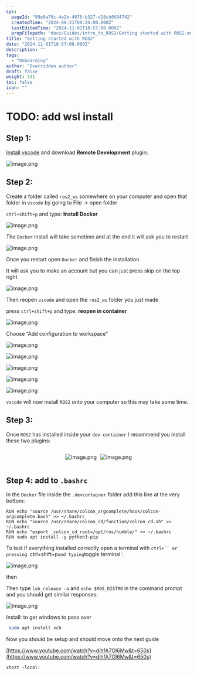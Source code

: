 ```yaml
---
sys:
  pageId: "89e0a78c-4e2b-4070-b327-d28cb0694742"
  createdTime: "2024-08-21T00:24:00.000Z"
  lastEditedTime: "2024-11-01T18:57:00.000Z"
  propFilepath: "docs/Guides/intro_to_ROS2/Getting started with ROS2.md"
title: "Getting started with ROS2"
date: "2024-11-01T18:57:00.000Z"
description: ""
tags:
  - "Onboarding"
author: "Overridden author"
draft: false
weight: 141
toc: false
icon: ""
---
```


# TODO: add wsl install

## Step 1:

[Install vscode](https://code.visualstudio.com/download) and download **Remote Development** plugin:

![image.png](https://prod-files-secure.s3.us-west-2.amazonaws.com/d518164a-d88e-44d1-a4ee-3adb3bd8bce0/efb52993-1881-4a40-b95e-6f020334f022/image.png?X-Amz-Algorithm=AWS4-HMAC-SHA256&X-Amz-Content-Sha256=UNSIGNED-PAYLOAD&X-Amz-Credential=ASIAZI2LB466QXUAH5V4%2F20250327%2Fus-west-2%2Fs3%2Faws4_request&X-Amz-Date=20250327T210743Z&X-Amz-Expires=3600&X-Amz-Security-Token=IQoJb3JpZ2luX2VjEOT%2F%2F%2F%2F%2F%2F%2F%2F%2F%2FwEaCXVzLXdlc3QtMiJHMEUCIALZW6R7CYtU9zF8Kds4QcMr6GlJFmMpEQNZ0iS5wpkKAiEAjnl%2BNvBeAtZ1ICdKqSFGYdyJHlgio2FQIXHsD0ivVT0q%2FwMITRAAGgw2Mzc0MjMxODM4MDUiDDLyU7DZe8ymvJYYdCrcAxNsqjVsLfONPLb5h8oQRQhP2Fmys%2BthF%2BM1Mf7roOMXp1tRX%2B2STwaRvBoPgQB2gTykRie%2FLPau78%2F72GDZjZENVJL12JDxoQANNIwe%2FHlmgX9hm6qOc8N%2FyKTg418lvV1Ddx6edEQo%2FvojgwwzT8LyLdYGOc2Q21PMWp3KjpwCnG7sVbCAQ1IhRZv7R34K3upSbOPTsBSC0vv0j%2Bsd6j6vNjpUsZ4Dc5gZAtl4RKXhPdcaS%2BPk5aVCGE1huVoxv6wRT44MKGuVmzdrXK2E062zU1CSEsKZcWlyhc40Ed5hb%2BeHwW2DH3x8uQcw2m57O8egfO4TFBF4FjQpLks2PId5koPRhA5d%2FrE%2BqBLOH195Yu%2B68XGdsYhfIuSSJEqP%2FmMBrZmKCqZWL67oG%2BcW%2BJmu19R%2F8PyRJOROw57vIVE%2BguZ0mhQXars31Iza5jYeoSQ42Jr6t817HIYq8H9s73aidgqa74dmiwFRUc%2B2DHLKDW2dHqsoES7Vn2%2FKhdrbV7IE%2BnzmFiELMumzWL8ilGPRlG3mF%2BoXmtL1rqaRhiptg8nEgP2m3csYtUurSc%2Bd6%2B0fW4ueF2q7cLpHMl1CMV78UQ79cszeeYxKJ6UK3EwrwpyTVPV7zBbFoe1aMLfdlr8GOqUB5OnyqFEiYs8PYck0N3jcoJUQx6WuiCSBCOBrABKmk9IOTxAgwFOsMuNPUrc%2BkiiiTTKVpkilCH0HXmP%2BZTfCoRDiOBN%2FRKrRITPhI3CZAmKc9dHte52koNo%2BbYpmIZR%2Fhr7Md93vPSagNXQSksPnUe7UeYgpWd53d8TW5ljtpEhWOQk9Uz1ZmDQTn3oLjTzMLeUC6TWp00BJG9hDRyxar3CJCfw9&X-Amz-Signature=f4b6a2b2af6debd6fdda609b7122d6c8dc2acc0d185eeef17f86909eba10cfbc&X-Amz-SignedHeaders=host&x-id=GetObject)

## Step 2:

Create a folder called `ros2_ws` somewhere on your computer and open that folder in `vscode` by going to File → open folder 

`ctrl+shift+p` and type: **Install Docker**

![image.png](https://prod-files-secure.s3.us-west-2.amazonaws.com/d518164a-d88e-44d1-a4ee-3adb3bd8bce0/2269dc0e-1cd5-47ff-bceb-c04ad9b2eab0/image.png?X-Amz-Algorithm=AWS4-HMAC-SHA256&X-Amz-Content-Sha256=UNSIGNED-PAYLOAD&X-Amz-Credential=ASIAZI2LB466QXUAH5V4%2F20250327%2Fus-west-2%2Fs3%2Faws4_request&X-Amz-Date=20250327T210743Z&X-Amz-Expires=3600&X-Amz-Security-Token=IQoJb3JpZ2luX2VjEOT%2F%2F%2F%2F%2F%2F%2F%2F%2F%2FwEaCXVzLXdlc3QtMiJHMEUCIALZW6R7CYtU9zF8Kds4QcMr6GlJFmMpEQNZ0iS5wpkKAiEAjnl%2BNvBeAtZ1ICdKqSFGYdyJHlgio2FQIXHsD0ivVT0q%2FwMITRAAGgw2Mzc0MjMxODM4MDUiDDLyU7DZe8ymvJYYdCrcAxNsqjVsLfONPLb5h8oQRQhP2Fmys%2BthF%2BM1Mf7roOMXp1tRX%2B2STwaRvBoPgQB2gTykRie%2FLPau78%2F72GDZjZENVJL12JDxoQANNIwe%2FHlmgX9hm6qOc8N%2FyKTg418lvV1Ddx6edEQo%2FvojgwwzT8LyLdYGOc2Q21PMWp3KjpwCnG7sVbCAQ1IhRZv7R34K3upSbOPTsBSC0vv0j%2Bsd6j6vNjpUsZ4Dc5gZAtl4RKXhPdcaS%2BPk5aVCGE1huVoxv6wRT44MKGuVmzdrXK2E062zU1CSEsKZcWlyhc40Ed5hb%2BeHwW2DH3x8uQcw2m57O8egfO4TFBF4FjQpLks2PId5koPRhA5d%2FrE%2BqBLOH195Yu%2B68XGdsYhfIuSSJEqP%2FmMBrZmKCqZWL67oG%2BcW%2BJmu19R%2F8PyRJOROw57vIVE%2BguZ0mhQXars31Iza5jYeoSQ42Jr6t817HIYq8H9s73aidgqa74dmiwFRUc%2B2DHLKDW2dHqsoES7Vn2%2FKhdrbV7IE%2BnzmFiELMumzWL8ilGPRlG3mF%2BoXmtL1rqaRhiptg8nEgP2m3csYtUurSc%2Bd6%2B0fW4ueF2q7cLpHMl1CMV78UQ79cszeeYxKJ6UK3EwrwpyTVPV7zBbFoe1aMLfdlr8GOqUB5OnyqFEiYs8PYck0N3jcoJUQx6WuiCSBCOBrABKmk9IOTxAgwFOsMuNPUrc%2BkiiiTTKVpkilCH0HXmP%2BZTfCoRDiOBN%2FRKrRITPhI3CZAmKc9dHte52koNo%2BbYpmIZR%2Fhr7Md93vPSagNXQSksPnUe7UeYgpWd53d8TW5ljtpEhWOQk9Uz1ZmDQTn3oLjTzMLeUC6TWp00BJG9hDRyxar3CJCfw9&X-Amz-Signature=dc8f41cc048ae52f4d12c077e474ba2e33a8dbdf50c15bf6b312853570008307&X-Amz-SignedHeaders=host&x-id=GetObject)

The `Docker` install will take sometime and at the end it will ask you to restart

![image.png](https://prod-files-secure.s3.us-west-2.amazonaws.com/d518164a-d88e-44d1-a4ee-3adb3bd8bce0/ed233f78-be33-4b1f-b89c-9c346c0e961e/image.png?X-Amz-Algorithm=AWS4-HMAC-SHA256&X-Amz-Content-Sha256=UNSIGNED-PAYLOAD&X-Amz-Credential=ASIAZI2LB466QXUAH5V4%2F20250327%2Fus-west-2%2Fs3%2Faws4_request&X-Amz-Date=20250327T210743Z&X-Amz-Expires=3600&X-Amz-Security-Token=IQoJb3JpZ2luX2VjEOT%2F%2F%2F%2F%2F%2F%2F%2F%2F%2FwEaCXVzLXdlc3QtMiJHMEUCIALZW6R7CYtU9zF8Kds4QcMr6GlJFmMpEQNZ0iS5wpkKAiEAjnl%2BNvBeAtZ1ICdKqSFGYdyJHlgio2FQIXHsD0ivVT0q%2FwMITRAAGgw2Mzc0MjMxODM4MDUiDDLyU7DZe8ymvJYYdCrcAxNsqjVsLfONPLb5h8oQRQhP2Fmys%2BthF%2BM1Mf7roOMXp1tRX%2B2STwaRvBoPgQB2gTykRie%2FLPau78%2F72GDZjZENVJL12JDxoQANNIwe%2FHlmgX9hm6qOc8N%2FyKTg418lvV1Ddx6edEQo%2FvojgwwzT8LyLdYGOc2Q21PMWp3KjpwCnG7sVbCAQ1IhRZv7R34K3upSbOPTsBSC0vv0j%2Bsd6j6vNjpUsZ4Dc5gZAtl4RKXhPdcaS%2BPk5aVCGE1huVoxv6wRT44MKGuVmzdrXK2E062zU1CSEsKZcWlyhc40Ed5hb%2BeHwW2DH3x8uQcw2m57O8egfO4TFBF4FjQpLks2PId5koPRhA5d%2FrE%2BqBLOH195Yu%2B68XGdsYhfIuSSJEqP%2FmMBrZmKCqZWL67oG%2BcW%2BJmu19R%2F8PyRJOROw57vIVE%2BguZ0mhQXars31Iza5jYeoSQ42Jr6t817HIYq8H9s73aidgqa74dmiwFRUc%2B2DHLKDW2dHqsoES7Vn2%2FKhdrbV7IE%2BnzmFiELMumzWL8ilGPRlG3mF%2BoXmtL1rqaRhiptg8nEgP2m3csYtUurSc%2Bd6%2B0fW4ueF2q7cLpHMl1CMV78UQ79cszeeYxKJ6UK3EwrwpyTVPV7zBbFoe1aMLfdlr8GOqUB5OnyqFEiYs8PYck0N3jcoJUQx6WuiCSBCOBrABKmk9IOTxAgwFOsMuNPUrc%2BkiiiTTKVpkilCH0HXmP%2BZTfCoRDiOBN%2FRKrRITPhI3CZAmKc9dHte52koNo%2BbYpmIZR%2Fhr7Md93vPSagNXQSksPnUe7UeYgpWd53d8TW5ljtpEhWOQk9Uz1ZmDQTn3oLjTzMLeUC6TWp00BJG9hDRyxar3CJCfw9&X-Amz-Signature=47b4a251767f9d1bf376a26f6bed4b3cd0e96f6501ea0b15dff59340ce9f296e&X-Amz-SignedHeaders=host&x-id=GetObject)

Once you restart open `Docker` and finish the installation

It will ask you to make an account but you can just press skip on the top right

![image.png](https://prod-files-secure.s3.us-west-2.amazonaws.com/d518164a-d88e-44d1-a4ee-3adb3bd8bce0/21010ad9-1659-4fd9-9f59-9932a09b2a3d/image.png?X-Amz-Algorithm=AWS4-HMAC-SHA256&X-Amz-Content-Sha256=UNSIGNED-PAYLOAD&X-Amz-Credential=ASIAZI2LB466QXUAH5V4%2F20250327%2Fus-west-2%2Fs3%2Faws4_request&X-Amz-Date=20250327T210743Z&X-Amz-Expires=3600&X-Amz-Security-Token=IQoJb3JpZ2luX2VjEOT%2F%2F%2F%2F%2F%2F%2F%2F%2F%2FwEaCXVzLXdlc3QtMiJHMEUCIALZW6R7CYtU9zF8Kds4QcMr6GlJFmMpEQNZ0iS5wpkKAiEAjnl%2BNvBeAtZ1ICdKqSFGYdyJHlgio2FQIXHsD0ivVT0q%2FwMITRAAGgw2Mzc0MjMxODM4MDUiDDLyU7DZe8ymvJYYdCrcAxNsqjVsLfONPLb5h8oQRQhP2Fmys%2BthF%2BM1Mf7roOMXp1tRX%2B2STwaRvBoPgQB2gTykRie%2FLPau78%2F72GDZjZENVJL12JDxoQANNIwe%2FHlmgX9hm6qOc8N%2FyKTg418lvV1Ddx6edEQo%2FvojgwwzT8LyLdYGOc2Q21PMWp3KjpwCnG7sVbCAQ1IhRZv7R34K3upSbOPTsBSC0vv0j%2Bsd6j6vNjpUsZ4Dc5gZAtl4RKXhPdcaS%2BPk5aVCGE1huVoxv6wRT44MKGuVmzdrXK2E062zU1CSEsKZcWlyhc40Ed5hb%2BeHwW2DH3x8uQcw2m57O8egfO4TFBF4FjQpLks2PId5koPRhA5d%2FrE%2BqBLOH195Yu%2B68XGdsYhfIuSSJEqP%2FmMBrZmKCqZWL67oG%2BcW%2BJmu19R%2F8PyRJOROw57vIVE%2BguZ0mhQXars31Iza5jYeoSQ42Jr6t817HIYq8H9s73aidgqa74dmiwFRUc%2B2DHLKDW2dHqsoES7Vn2%2FKhdrbV7IE%2BnzmFiELMumzWL8ilGPRlG3mF%2BoXmtL1rqaRhiptg8nEgP2m3csYtUurSc%2Bd6%2B0fW4ueF2q7cLpHMl1CMV78UQ79cszeeYxKJ6UK3EwrwpyTVPV7zBbFoe1aMLfdlr8GOqUB5OnyqFEiYs8PYck0N3jcoJUQx6WuiCSBCOBrABKmk9IOTxAgwFOsMuNPUrc%2BkiiiTTKVpkilCH0HXmP%2BZTfCoRDiOBN%2FRKrRITPhI3CZAmKc9dHte52koNo%2BbYpmIZR%2Fhr7Md93vPSagNXQSksPnUe7UeYgpWd53d8TW5ljtpEhWOQk9Uz1ZmDQTn3oLjTzMLeUC6TWp00BJG9hDRyxar3CJCfw9&X-Amz-Signature=354c83e63da0f8a5b00f57e8df46bd95ac1fae70750c1860539336b0757a4a18&X-Amz-SignedHeaders=host&x-id=GetObject)

Then reopen `vscode` and open the `ros2_ws` folder you just made

press `ctrl+shift+p` and type: **reopen in container**

![image.png](https://prod-files-secure.s3.us-west-2.amazonaws.com/d518164a-d88e-44d1-a4ee-3adb3bd8bce0/4e93b8c2-41ad-488c-8095-c74205196118/image.png?X-Amz-Algorithm=AWS4-HMAC-SHA256&X-Amz-Content-Sha256=UNSIGNED-PAYLOAD&X-Amz-Credential=ASIAZI2LB466QXUAH5V4%2F20250327%2Fus-west-2%2Fs3%2Faws4_request&X-Amz-Date=20250327T210743Z&X-Amz-Expires=3600&X-Amz-Security-Token=IQoJb3JpZ2luX2VjEOT%2F%2F%2F%2F%2F%2F%2F%2F%2F%2FwEaCXVzLXdlc3QtMiJHMEUCIALZW6R7CYtU9zF8Kds4QcMr6GlJFmMpEQNZ0iS5wpkKAiEAjnl%2BNvBeAtZ1ICdKqSFGYdyJHlgio2FQIXHsD0ivVT0q%2FwMITRAAGgw2Mzc0MjMxODM4MDUiDDLyU7DZe8ymvJYYdCrcAxNsqjVsLfONPLb5h8oQRQhP2Fmys%2BthF%2BM1Mf7roOMXp1tRX%2B2STwaRvBoPgQB2gTykRie%2FLPau78%2F72GDZjZENVJL12JDxoQANNIwe%2FHlmgX9hm6qOc8N%2FyKTg418lvV1Ddx6edEQo%2FvojgwwzT8LyLdYGOc2Q21PMWp3KjpwCnG7sVbCAQ1IhRZv7R34K3upSbOPTsBSC0vv0j%2Bsd6j6vNjpUsZ4Dc5gZAtl4RKXhPdcaS%2BPk5aVCGE1huVoxv6wRT44MKGuVmzdrXK2E062zU1CSEsKZcWlyhc40Ed5hb%2BeHwW2DH3x8uQcw2m57O8egfO4TFBF4FjQpLks2PId5koPRhA5d%2FrE%2BqBLOH195Yu%2B68XGdsYhfIuSSJEqP%2FmMBrZmKCqZWL67oG%2BcW%2BJmu19R%2F8PyRJOROw57vIVE%2BguZ0mhQXars31Iza5jYeoSQ42Jr6t817HIYq8H9s73aidgqa74dmiwFRUc%2B2DHLKDW2dHqsoES7Vn2%2FKhdrbV7IE%2BnzmFiELMumzWL8ilGPRlG3mF%2BoXmtL1rqaRhiptg8nEgP2m3csYtUurSc%2Bd6%2B0fW4ueF2q7cLpHMl1CMV78UQ79cszeeYxKJ6UK3EwrwpyTVPV7zBbFoe1aMLfdlr8GOqUB5OnyqFEiYs8PYck0N3jcoJUQx6WuiCSBCOBrABKmk9IOTxAgwFOsMuNPUrc%2BkiiiTTKVpkilCH0HXmP%2BZTfCoRDiOBN%2FRKrRITPhI3CZAmKc9dHte52koNo%2BbYpmIZR%2Fhr7Md93vPSagNXQSksPnUe7UeYgpWd53d8TW5ljtpEhWOQk9Uz1ZmDQTn3oLjTzMLeUC6TWp00BJG9hDRyxar3CJCfw9&X-Amz-Signature=b283a580b70e3a4ca6d5a9c24def7d5d56b926be635212c0d429e86f0fa711bd&X-Amz-SignedHeaders=host&x-id=GetObject)

Choose “Add configuration to workspace”

![image.png](https://prod-files-secure.s3.us-west-2.amazonaws.com/d518164a-d88e-44d1-a4ee-3adb3bd8bce0/9560b282-5060-4989-ba37-97e7b2c22476/image.png?X-Amz-Algorithm=AWS4-HMAC-SHA256&X-Amz-Content-Sha256=UNSIGNED-PAYLOAD&X-Amz-Credential=ASIAZI2LB466QXUAH5V4%2F20250327%2Fus-west-2%2Fs3%2Faws4_request&X-Amz-Date=20250327T210743Z&X-Amz-Expires=3600&X-Amz-Security-Token=IQoJb3JpZ2luX2VjEOT%2F%2F%2F%2F%2F%2F%2F%2F%2F%2FwEaCXVzLXdlc3QtMiJHMEUCIALZW6R7CYtU9zF8Kds4QcMr6GlJFmMpEQNZ0iS5wpkKAiEAjnl%2BNvBeAtZ1ICdKqSFGYdyJHlgio2FQIXHsD0ivVT0q%2FwMITRAAGgw2Mzc0MjMxODM4MDUiDDLyU7DZe8ymvJYYdCrcAxNsqjVsLfONPLb5h8oQRQhP2Fmys%2BthF%2BM1Mf7roOMXp1tRX%2B2STwaRvBoPgQB2gTykRie%2FLPau78%2F72GDZjZENVJL12JDxoQANNIwe%2FHlmgX9hm6qOc8N%2FyKTg418lvV1Ddx6edEQo%2FvojgwwzT8LyLdYGOc2Q21PMWp3KjpwCnG7sVbCAQ1IhRZv7R34K3upSbOPTsBSC0vv0j%2Bsd6j6vNjpUsZ4Dc5gZAtl4RKXhPdcaS%2BPk5aVCGE1huVoxv6wRT44MKGuVmzdrXK2E062zU1CSEsKZcWlyhc40Ed5hb%2BeHwW2DH3x8uQcw2m57O8egfO4TFBF4FjQpLks2PId5koPRhA5d%2FrE%2BqBLOH195Yu%2B68XGdsYhfIuSSJEqP%2FmMBrZmKCqZWL67oG%2BcW%2BJmu19R%2F8PyRJOROw57vIVE%2BguZ0mhQXars31Iza5jYeoSQ42Jr6t817HIYq8H9s73aidgqa74dmiwFRUc%2B2DHLKDW2dHqsoES7Vn2%2FKhdrbV7IE%2BnzmFiELMumzWL8ilGPRlG3mF%2BoXmtL1rqaRhiptg8nEgP2m3csYtUurSc%2Bd6%2B0fW4ueF2q7cLpHMl1CMV78UQ79cszeeYxKJ6UK3EwrwpyTVPV7zBbFoe1aMLfdlr8GOqUB5OnyqFEiYs8PYck0N3jcoJUQx6WuiCSBCOBrABKmk9IOTxAgwFOsMuNPUrc%2BkiiiTTKVpkilCH0HXmP%2BZTfCoRDiOBN%2FRKrRITPhI3CZAmKc9dHte52koNo%2BbYpmIZR%2Fhr7Md93vPSagNXQSksPnUe7UeYgpWd53d8TW5ljtpEhWOQk9Uz1ZmDQTn3oLjTzMLeUC6TWp00BJG9hDRyxar3CJCfw9&X-Amz-Signature=d96b8fab4747a104d0b1f5176655d6ef466c61ba27a96f85a30e05df51b1aa87&X-Amz-SignedHeaders=host&x-id=GetObject)

![image.png](https://prod-files-secure.s3.us-west-2.amazonaws.com/d518164a-d88e-44d1-a4ee-3adb3bd8bce0/2ee63f81-886b-48e8-a553-dc6e5eac99e4/image.png?X-Amz-Algorithm=AWS4-HMAC-SHA256&X-Amz-Content-Sha256=UNSIGNED-PAYLOAD&X-Amz-Credential=ASIAZI2LB466QXUAH5V4%2F20250327%2Fus-west-2%2Fs3%2Faws4_request&X-Amz-Date=20250327T210743Z&X-Amz-Expires=3600&X-Amz-Security-Token=IQoJb3JpZ2luX2VjEOT%2F%2F%2F%2F%2F%2F%2F%2F%2F%2FwEaCXVzLXdlc3QtMiJHMEUCIALZW6R7CYtU9zF8Kds4QcMr6GlJFmMpEQNZ0iS5wpkKAiEAjnl%2BNvBeAtZ1ICdKqSFGYdyJHlgio2FQIXHsD0ivVT0q%2FwMITRAAGgw2Mzc0MjMxODM4MDUiDDLyU7DZe8ymvJYYdCrcAxNsqjVsLfONPLb5h8oQRQhP2Fmys%2BthF%2BM1Mf7roOMXp1tRX%2B2STwaRvBoPgQB2gTykRie%2FLPau78%2F72GDZjZENVJL12JDxoQANNIwe%2FHlmgX9hm6qOc8N%2FyKTg418lvV1Ddx6edEQo%2FvojgwwzT8LyLdYGOc2Q21PMWp3KjpwCnG7sVbCAQ1IhRZv7R34K3upSbOPTsBSC0vv0j%2Bsd6j6vNjpUsZ4Dc5gZAtl4RKXhPdcaS%2BPk5aVCGE1huVoxv6wRT44MKGuVmzdrXK2E062zU1CSEsKZcWlyhc40Ed5hb%2BeHwW2DH3x8uQcw2m57O8egfO4TFBF4FjQpLks2PId5koPRhA5d%2FrE%2BqBLOH195Yu%2B68XGdsYhfIuSSJEqP%2FmMBrZmKCqZWL67oG%2BcW%2BJmu19R%2F8PyRJOROw57vIVE%2BguZ0mhQXars31Iza5jYeoSQ42Jr6t817HIYq8H9s73aidgqa74dmiwFRUc%2B2DHLKDW2dHqsoES7Vn2%2FKhdrbV7IE%2BnzmFiELMumzWL8ilGPRlG3mF%2BoXmtL1rqaRhiptg8nEgP2m3csYtUurSc%2Bd6%2B0fW4ueF2q7cLpHMl1CMV78UQ79cszeeYxKJ6UK3EwrwpyTVPV7zBbFoe1aMLfdlr8GOqUB5OnyqFEiYs8PYck0N3jcoJUQx6WuiCSBCOBrABKmk9IOTxAgwFOsMuNPUrc%2BkiiiTTKVpkilCH0HXmP%2BZTfCoRDiOBN%2FRKrRITPhI3CZAmKc9dHte52koNo%2BbYpmIZR%2Fhr7Md93vPSagNXQSksPnUe7UeYgpWd53d8TW5ljtpEhWOQk9Uz1ZmDQTn3oLjTzMLeUC6TWp00BJG9hDRyxar3CJCfw9&X-Amz-Signature=1be0021f0f3a99182a75d4c9d5b079b7fd361b57b70e86d4056ce221bae12553&X-Amz-SignedHeaders=host&x-id=GetObject)

![image.png](https://prod-files-secure.s3.us-west-2.amazonaws.com/d518164a-d88e-44d1-a4ee-3adb3bd8bce0/ae1580b2-b048-407e-aed9-b584224a7a04/image.png?X-Amz-Algorithm=AWS4-HMAC-SHA256&X-Amz-Content-Sha256=UNSIGNED-PAYLOAD&X-Amz-Credential=ASIAZI2LB466QXUAH5V4%2F20250327%2Fus-west-2%2Fs3%2Faws4_request&X-Amz-Date=20250327T210743Z&X-Amz-Expires=3600&X-Amz-Security-Token=IQoJb3JpZ2luX2VjEOT%2F%2F%2F%2F%2F%2F%2F%2F%2F%2FwEaCXVzLXdlc3QtMiJHMEUCIALZW6R7CYtU9zF8Kds4QcMr6GlJFmMpEQNZ0iS5wpkKAiEAjnl%2BNvBeAtZ1ICdKqSFGYdyJHlgio2FQIXHsD0ivVT0q%2FwMITRAAGgw2Mzc0MjMxODM4MDUiDDLyU7DZe8ymvJYYdCrcAxNsqjVsLfONPLb5h8oQRQhP2Fmys%2BthF%2BM1Mf7roOMXp1tRX%2B2STwaRvBoPgQB2gTykRie%2FLPau78%2F72GDZjZENVJL12JDxoQANNIwe%2FHlmgX9hm6qOc8N%2FyKTg418lvV1Ddx6edEQo%2FvojgwwzT8LyLdYGOc2Q21PMWp3KjpwCnG7sVbCAQ1IhRZv7R34K3upSbOPTsBSC0vv0j%2Bsd6j6vNjpUsZ4Dc5gZAtl4RKXhPdcaS%2BPk5aVCGE1huVoxv6wRT44MKGuVmzdrXK2E062zU1CSEsKZcWlyhc40Ed5hb%2BeHwW2DH3x8uQcw2m57O8egfO4TFBF4FjQpLks2PId5koPRhA5d%2FrE%2BqBLOH195Yu%2B68XGdsYhfIuSSJEqP%2FmMBrZmKCqZWL67oG%2BcW%2BJmu19R%2F8PyRJOROw57vIVE%2BguZ0mhQXars31Iza5jYeoSQ42Jr6t817HIYq8H9s73aidgqa74dmiwFRUc%2B2DHLKDW2dHqsoES7Vn2%2FKhdrbV7IE%2BnzmFiELMumzWL8ilGPRlG3mF%2BoXmtL1rqaRhiptg8nEgP2m3csYtUurSc%2Bd6%2B0fW4ueF2q7cLpHMl1CMV78UQ79cszeeYxKJ6UK3EwrwpyTVPV7zBbFoe1aMLfdlr8GOqUB5OnyqFEiYs8PYck0N3jcoJUQx6WuiCSBCOBrABKmk9IOTxAgwFOsMuNPUrc%2BkiiiTTKVpkilCH0HXmP%2BZTfCoRDiOBN%2FRKrRITPhI3CZAmKc9dHte52koNo%2BbYpmIZR%2Fhr7Md93vPSagNXQSksPnUe7UeYgpWd53d8TW5ljtpEhWOQk9Uz1ZmDQTn3oLjTzMLeUC6TWp00BJG9hDRyxar3CJCfw9&X-Amz-Signature=ef27b4c7a7c51947f3345b2408e96a44a696957156df9c8ec07961f3ec685f5c&X-Amz-SignedHeaders=host&x-id=GetObject)

![image.png](https://prod-files-secure.s3.us-west-2.amazonaws.com/d518164a-d88e-44d1-a4ee-3adb3bd8bce0/53255b28-f75e-430f-b9e3-c0ac8577e42b/image.png?X-Amz-Algorithm=AWS4-HMAC-SHA256&X-Amz-Content-Sha256=UNSIGNED-PAYLOAD&X-Amz-Credential=ASIAZI2LB466QXUAH5V4%2F20250327%2Fus-west-2%2Fs3%2Faws4_request&X-Amz-Date=20250327T210743Z&X-Amz-Expires=3600&X-Amz-Security-Token=IQoJb3JpZ2luX2VjEOT%2F%2F%2F%2F%2F%2F%2F%2F%2F%2FwEaCXVzLXdlc3QtMiJHMEUCIALZW6R7CYtU9zF8Kds4QcMr6GlJFmMpEQNZ0iS5wpkKAiEAjnl%2BNvBeAtZ1ICdKqSFGYdyJHlgio2FQIXHsD0ivVT0q%2FwMITRAAGgw2Mzc0MjMxODM4MDUiDDLyU7DZe8ymvJYYdCrcAxNsqjVsLfONPLb5h8oQRQhP2Fmys%2BthF%2BM1Mf7roOMXp1tRX%2B2STwaRvBoPgQB2gTykRie%2FLPau78%2F72GDZjZENVJL12JDxoQANNIwe%2FHlmgX9hm6qOc8N%2FyKTg418lvV1Ddx6edEQo%2FvojgwwzT8LyLdYGOc2Q21PMWp3KjpwCnG7sVbCAQ1IhRZv7R34K3upSbOPTsBSC0vv0j%2Bsd6j6vNjpUsZ4Dc5gZAtl4RKXhPdcaS%2BPk5aVCGE1huVoxv6wRT44MKGuVmzdrXK2E062zU1CSEsKZcWlyhc40Ed5hb%2BeHwW2DH3x8uQcw2m57O8egfO4TFBF4FjQpLks2PId5koPRhA5d%2FrE%2BqBLOH195Yu%2B68XGdsYhfIuSSJEqP%2FmMBrZmKCqZWL67oG%2BcW%2BJmu19R%2F8PyRJOROw57vIVE%2BguZ0mhQXars31Iza5jYeoSQ42Jr6t817HIYq8H9s73aidgqa74dmiwFRUc%2B2DHLKDW2dHqsoES7Vn2%2FKhdrbV7IE%2BnzmFiELMumzWL8ilGPRlG3mF%2BoXmtL1rqaRhiptg8nEgP2m3csYtUurSc%2Bd6%2B0fW4ueF2q7cLpHMl1CMV78UQ79cszeeYxKJ6UK3EwrwpyTVPV7zBbFoe1aMLfdlr8GOqUB5OnyqFEiYs8PYck0N3jcoJUQx6WuiCSBCOBrABKmk9IOTxAgwFOsMuNPUrc%2BkiiiTTKVpkilCH0HXmP%2BZTfCoRDiOBN%2FRKrRITPhI3CZAmKc9dHte52koNo%2BbYpmIZR%2Fhr7Md93vPSagNXQSksPnUe7UeYgpWd53d8TW5ljtpEhWOQk9Uz1ZmDQTn3oLjTzMLeUC6TWp00BJG9hDRyxar3CJCfw9&X-Amz-Signature=19b767c9ee50d7927d6e5a3991a5f19de2408022344a3fddf0aa258d540f3686&X-Amz-SignedHeaders=host&x-id=GetObject)

![image.png](https://prod-files-secure.s3.us-west-2.amazonaws.com/d518164a-d88e-44d1-a4ee-3adb3bd8bce0/7c562767-5af9-4ffb-97d1-327bcdf4ee00/image.png?X-Amz-Algorithm=AWS4-HMAC-SHA256&X-Amz-Content-Sha256=UNSIGNED-PAYLOAD&X-Amz-Credential=ASIAZI2LB466QXUAH5V4%2F20250327%2Fus-west-2%2Fs3%2Faws4_request&X-Amz-Date=20250327T210743Z&X-Amz-Expires=3600&X-Amz-Security-Token=IQoJb3JpZ2luX2VjEOT%2F%2F%2F%2F%2F%2F%2F%2F%2F%2FwEaCXVzLXdlc3QtMiJHMEUCIALZW6R7CYtU9zF8Kds4QcMr6GlJFmMpEQNZ0iS5wpkKAiEAjnl%2BNvBeAtZ1ICdKqSFGYdyJHlgio2FQIXHsD0ivVT0q%2FwMITRAAGgw2Mzc0MjMxODM4MDUiDDLyU7DZe8ymvJYYdCrcAxNsqjVsLfONPLb5h8oQRQhP2Fmys%2BthF%2BM1Mf7roOMXp1tRX%2B2STwaRvBoPgQB2gTykRie%2FLPau78%2F72GDZjZENVJL12JDxoQANNIwe%2FHlmgX9hm6qOc8N%2FyKTg418lvV1Ddx6edEQo%2FvojgwwzT8LyLdYGOc2Q21PMWp3KjpwCnG7sVbCAQ1IhRZv7R34K3upSbOPTsBSC0vv0j%2Bsd6j6vNjpUsZ4Dc5gZAtl4RKXhPdcaS%2BPk5aVCGE1huVoxv6wRT44MKGuVmzdrXK2E062zU1CSEsKZcWlyhc40Ed5hb%2BeHwW2DH3x8uQcw2m57O8egfO4TFBF4FjQpLks2PId5koPRhA5d%2FrE%2BqBLOH195Yu%2B68XGdsYhfIuSSJEqP%2FmMBrZmKCqZWL67oG%2BcW%2BJmu19R%2F8PyRJOROw57vIVE%2BguZ0mhQXars31Iza5jYeoSQ42Jr6t817HIYq8H9s73aidgqa74dmiwFRUc%2B2DHLKDW2dHqsoES7Vn2%2FKhdrbV7IE%2BnzmFiELMumzWL8ilGPRlG3mF%2BoXmtL1rqaRhiptg8nEgP2m3csYtUurSc%2Bd6%2B0fW4ueF2q7cLpHMl1CMV78UQ79cszeeYxKJ6UK3EwrwpyTVPV7zBbFoe1aMLfdlr8GOqUB5OnyqFEiYs8PYck0N3jcoJUQx6WuiCSBCOBrABKmk9IOTxAgwFOsMuNPUrc%2BkiiiTTKVpkilCH0HXmP%2BZTfCoRDiOBN%2FRKrRITPhI3CZAmKc9dHte52koNo%2BbYpmIZR%2Fhr7Md93vPSagNXQSksPnUe7UeYgpWd53d8TW5ljtpEhWOQk9Uz1ZmDQTn3oLjTzMLeUC6TWp00BJG9hDRyxar3CJCfw9&X-Amz-Signature=67b19e879abc78554ee7b34f1278fa49440a6f0b7fc7b8316713aed2271bc1f0&X-Amz-SignedHeaders=host&x-id=GetObject)

`vscode` will now install `ROS2` onto your computer so this may take some time.

## Step 3:

Once `ROS2` has installed inside your `dev-container` I recommend you install these two plugins:

<div style="display: flex;flex-direction: row; column-gap:10px; max-width: 630px;justify-content: center;">
<div>

![image.png](https://prod-files-secure.s3.us-west-2.amazonaws.com/d518164a-d88e-44d1-a4ee-3adb3bd8bce0/3fc3d550-5a54-4ba1-ba6b-faa01cdb7369/image.png?X-Amz-Algorithm=AWS4-HMAC-SHA256&X-Amz-Content-Sha256=UNSIGNED-PAYLOAD&X-Amz-Credential=ASIAZI2LB466Q3OCYYDI%2F20250327%2Fus-west-2%2Fs3%2Faws4_request&X-Amz-Date=20250327T210745Z&X-Amz-Expires=3600&X-Amz-Security-Token=IQoJb3JpZ2luX2VjEOT%2F%2F%2F%2F%2F%2F%2F%2F%2F%2FwEaCXVzLXdlc3QtMiJGMEQCIGpU%2Fyg5seo9TCxFJ5BBNpG0Pu1k6jl87sbk80f9%2FsHAAiA5bPn3R8S3C%2B1hjjuh1UAonqpsnMi3y5zuDkOuH0%2FxOyr%2FAwhNEAAaDDYzNzQyMzE4MzgwNSIM5KaPpTXT1sAUTFdTKtwDcQYYAHY5reAMG8LKI2BIU40hFFZrTp3Ac3ErbOUDSg4dxi8T1vPgy6OuXptSfKfgg5yGz4XveKePU15ZdXoKcXdnWkKBdjDI1UIF%2FaiEZRs1fvgCBmkZpvk9tVn0m4z0z1fTuQ%2FslCNDuN1mCI%2FW8U7jViUhwH%2BSQwaFhBYcod%2FrJ2%2FuquJwHxyUvk9uDsFUc2QZrwiTRKwc4p610yFNhbjOeisLMJlDc5HTD3n42hmHG%2Bd180tk7naPFUMG6kFwI06scw5XbSeZZwtt3N13EQXw1MpakzbNPL0cJw88lW60PvcP0rUoS1qJ%2By9rzp%2BNJABz3Dh2wido3Cs6ARcQt720IKHT3ycqwgLZTywlT5Z2QTyZgKOfo%2FJ%2BP2XN3O6ikarqUeN%2BzryitV8ua%2BfpS8q5TKTiGK9Yuk3TagH%2FZgMaa%2Fkc%2F%2BZifQQjqA3y9YxLGdGpPizjEdUlZQuWIh23Eu%2FJjXZRQduLYTfU%2By%2Bmxej8V0s0tagHKGxA59j5VwJaQf22U5xhJVJsNk6C9DO5%2BgLRVS36lrEUi9XtRYHrDvpBnq%2FVp8qC4NHox7WX0s%2FzsetfxmCCQ1CzdaY55Z1PBg7x1DXIoNAE%2BpRBHshs8iwhpjkel0i%2BdqoPgR4wxdyWvwY6pgEcyIYQ0u%2BUGyr%2BMOfNd5JHzGHMfDwyVwi1MojAMVu3hADjD0bQLarwpSoeYUDL1TQ9G2PvaCm%2FZdKi9SXp8CP5XI%2F1mmOY3aAOX0YwUXuvEpkhDRGrBm8S2eq04mfJLjuFCtdFg7nFYtASi4B3fon%2FTMjmZWxmJRxGGfMSMehX1zAU1o2%2FruV6buWqnPRzCh2RSvfOTifL6r7jSe0xQsyjj3iJkxNb&X-Amz-Signature=0ee3697f8d2123bc1cbeeacf723787bee8279add842e2ae72393061e3c28f016&X-Amz-SignedHeaders=host&x-id=GetObject)

</div>
<div>

![image.png](https://prod-files-secure.s3.us-west-2.amazonaws.com/d518164a-d88e-44d1-a4ee-3adb3bd8bce0/d994cc66-13c2-4093-a5a3-f84cf4601a82/image.png?X-Amz-Algorithm=AWS4-HMAC-SHA256&X-Amz-Content-Sha256=UNSIGNED-PAYLOAD&X-Amz-Credential=ASIAZI2LB466SXGDIRQ4%2F20250327%2Fus-west-2%2Fs3%2Faws4_request&X-Amz-Date=20250327T210746Z&X-Amz-Expires=3600&X-Amz-Security-Token=IQoJb3JpZ2luX2VjEOT%2F%2F%2F%2F%2F%2F%2F%2F%2F%2FwEaCXVzLXdlc3QtMiJIMEYCIQCKWAWLnjdp5dtf1zyFgjSedpW68TvMssE46iDag319LAIhANpBxlj32olzEiqiSm4nD%2BZVgBmwQO%2BtN8gBeUvlviPwKv8DCE0QABoMNjM3NDIzMTgzODA1Igy8T6Rbyce6IRUM8eEq3ANC6RiATUj%2B6tSIPg4khPHQeJ8eqOUuwo6kzNZJLjwqhcechMdLWgchuMd7vyWQowBrEzxYo2eOwFZwSSAcaeSm95fHSbI3E88fS3w5Wz7Pt5qiUii%2Fc3fxBQpUdH4BRYye05Nz4VoJfva17Py0Rj8Xs2cZgRlhQtX6mDjE1QNXenetlKfyajVZQQ5kTrjVFZMTu1A9TWZoiG6JIdtBRcilKiM0spnn%2BgZ0qzAVH99CDMhpdS4DIf2ENdeG0iamtu1Tg2JRlx3EnuBEkb44wzLdBn4lb5d%2Fz5GW1DxcbQUJxJmGQx9YOBEXV%2B8UL6rbBmgql1%2F98vSRAdhhPUJ8k34ANBQDj9RVUJS%2FF7nN5C%2FSDS85iICci2UUq8z8jt5qvm2FhwbYSnGluPH7JPFskFWcmcotI9r2EPA5vvybJeFUEZnTXPOxFNb91uyVyvh7h2S%2BLGtoPyk4DrE77yDj9ihslfQ47uK2d3cXbS0LsRbrgY6bMIqozl8kX2UuAXv2WQWz9IczUsSH2JzTCrMdzMpZZV2FsTdnemOf9nHcVoo2ZlV60hOusPTGkOlM%2FkFNT%2BWojtz2F37%2FzCcQtWkr2Yt2eG35vQztJbl5Yn%2F1JLqHUieKIOKdAkcXZxZYFTCa3Za%2FBjqkAQ%2BGlBssU8cSXtCWX200J%2BCDLa108yu2iX1qevM6btGvU8u8hLoniE5nYDgGDoyDw0W976pULprcEdV5Gc8gn%2Fw4noMWWzWcSdBeRQLGi9o83kH3r2zovr2199DHVmVyJNhwhPzrtFB2B7rN1RjcAgVZVHRkKkHSq6TEnNbQNDxVYJ22t%2Bnw1Nbqg%2BbjLRyBSYPE48P1vkuKJ6Q8Rl%2FUh1Pp2WDi&X-Amz-Signature=1448c6bab72560edb452af011ee53e597f110f3cb5bc4fccde14ae87a1bdb680&X-Amz-SignedHeaders=host&x-id=GetObject)

</div>
</div>

## Step 4: add to `.bashrc`

In the `Docker` file inside the `.devcontainer` folder add this line at the very bottom: 

```docker
RUN echo "source /usr/share/colcon_argcomplete/hook/colcon-argcomplete.bash" >> ~/.bashrc
RUN echo "source /usr/share/colcon_cd/function/colcon_cd.sh" >> ~/.bashrc
RUN echo "export _colcon_cd_root=/opt/ros/humble/" >> ~/.bashrc
RUN sudo apt install -y python3-pip 
```

To test if everything installed correctly open a terminal with `ctrl+`` or pressing `ctrl+shift+p` and typing `toggle terminal`:

![image.png](https://prod-files-secure.s3.us-west-2.amazonaws.com/d518164a-d88e-44d1-a4ee-3adb3bd8bce0/6a4943d8-b04e-4c02-9a58-775f3384d1a5/image.png?X-Amz-Algorithm=AWS4-HMAC-SHA256&X-Amz-Content-Sha256=UNSIGNED-PAYLOAD&X-Amz-Credential=ASIAZI2LB466QXUAH5V4%2F20250327%2Fus-west-2%2Fs3%2Faws4_request&X-Amz-Date=20250327T210743Z&X-Amz-Expires=3600&X-Amz-Security-Token=IQoJb3JpZ2luX2VjEOT%2F%2F%2F%2F%2F%2F%2F%2F%2F%2FwEaCXVzLXdlc3QtMiJHMEUCIALZW6R7CYtU9zF8Kds4QcMr6GlJFmMpEQNZ0iS5wpkKAiEAjnl%2BNvBeAtZ1ICdKqSFGYdyJHlgio2FQIXHsD0ivVT0q%2FwMITRAAGgw2Mzc0MjMxODM4MDUiDDLyU7DZe8ymvJYYdCrcAxNsqjVsLfONPLb5h8oQRQhP2Fmys%2BthF%2BM1Mf7roOMXp1tRX%2B2STwaRvBoPgQB2gTykRie%2FLPau78%2F72GDZjZENVJL12JDxoQANNIwe%2FHlmgX9hm6qOc8N%2FyKTg418lvV1Ddx6edEQo%2FvojgwwzT8LyLdYGOc2Q21PMWp3KjpwCnG7sVbCAQ1IhRZv7R34K3upSbOPTsBSC0vv0j%2Bsd6j6vNjpUsZ4Dc5gZAtl4RKXhPdcaS%2BPk5aVCGE1huVoxv6wRT44MKGuVmzdrXK2E062zU1CSEsKZcWlyhc40Ed5hb%2BeHwW2DH3x8uQcw2m57O8egfO4TFBF4FjQpLks2PId5koPRhA5d%2FrE%2BqBLOH195Yu%2B68XGdsYhfIuSSJEqP%2FmMBrZmKCqZWL67oG%2BcW%2BJmu19R%2F8PyRJOROw57vIVE%2BguZ0mhQXars31Iza5jYeoSQ42Jr6t817HIYq8H9s73aidgqa74dmiwFRUc%2B2DHLKDW2dHqsoES7Vn2%2FKhdrbV7IE%2BnzmFiELMumzWL8ilGPRlG3mF%2BoXmtL1rqaRhiptg8nEgP2m3csYtUurSc%2Bd6%2B0fW4ueF2q7cLpHMl1CMV78UQ79cszeeYxKJ6UK3EwrwpyTVPV7zBbFoe1aMLfdlr8GOqUB5OnyqFEiYs8PYck0N3jcoJUQx6WuiCSBCOBrABKmk9IOTxAgwFOsMuNPUrc%2BkiiiTTKVpkilCH0HXmP%2BZTfCoRDiOBN%2FRKrRITPhI3CZAmKc9dHte52koNo%2BbYpmIZR%2Fhr7Md93vPSagNXQSksPnUe7UeYgpWd53d8TW5ljtpEhWOQk9Uz1ZmDQTn3oLjTzMLeUC6TWp00BJG9hDRyxar3CJCfw9&X-Amz-Signature=6d67edd4c5ff8c260eafde510eab7be0d5e1c9fe000da2fc00c1e7e6370b1a73&X-Amz-SignedHeaders=host&x-id=GetObject)

then 

Then type `lsb_release -a` and `echo $ROS_DISTRO` in the command prompt and you should get similar responses:

![image.png](https://prod-files-secure.s3.us-west-2.amazonaws.com/d518164a-d88e-44d1-a4ee-3adb3bd8bce0/3e635dec-a805-4e85-8b9e-d000e5b71a4e/image.png?X-Amz-Algorithm=AWS4-HMAC-SHA256&X-Amz-Content-Sha256=UNSIGNED-PAYLOAD&X-Amz-Credential=ASIAZI2LB466QXUAH5V4%2F20250327%2Fus-west-2%2Fs3%2Faws4_request&X-Amz-Date=20250327T210743Z&X-Amz-Expires=3600&X-Amz-Security-Token=IQoJb3JpZ2luX2VjEOT%2F%2F%2F%2F%2F%2F%2F%2F%2F%2FwEaCXVzLXdlc3QtMiJHMEUCIALZW6R7CYtU9zF8Kds4QcMr6GlJFmMpEQNZ0iS5wpkKAiEAjnl%2BNvBeAtZ1ICdKqSFGYdyJHlgio2FQIXHsD0ivVT0q%2FwMITRAAGgw2Mzc0MjMxODM4MDUiDDLyU7DZe8ymvJYYdCrcAxNsqjVsLfONPLb5h8oQRQhP2Fmys%2BthF%2BM1Mf7roOMXp1tRX%2B2STwaRvBoPgQB2gTykRie%2FLPau78%2F72GDZjZENVJL12JDxoQANNIwe%2FHlmgX9hm6qOc8N%2FyKTg418lvV1Ddx6edEQo%2FvojgwwzT8LyLdYGOc2Q21PMWp3KjpwCnG7sVbCAQ1IhRZv7R34K3upSbOPTsBSC0vv0j%2Bsd6j6vNjpUsZ4Dc5gZAtl4RKXhPdcaS%2BPk5aVCGE1huVoxv6wRT44MKGuVmzdrXK2E062zU1CSEsKZcWlyhc40Ed5hb%2BeHwW2DH3x8uQcw2m57O8egfO4TFBF4FjQpLks2PId5koPRhA5d%2FrE%2BqBLOH195Yu%2B68XGdsYhfIuSSJEqP%2FmMBrZmKCqZWL67oG%2BcW%2BJmu19R%2F8PyRJOROw57vIVE%2BguZ0mhQXars31Iza5jYeoSQ42Jr6t817HIYq8H9s73aidgqa74dmiwFRUc%2B2DHLKDW2dHqsoES7Vn2%2FKhdrbV7IE%2BnzmFiELMumzWL8ilGPRlG3mF%2BoXmtL1rqaRhiptg8nEgP2m3csYtUurSc%2Bd6%2B0fW4ueF2q7cLpHMl1CMV78UQ79cszeeYxKJ6UK3EwrwpyTVPV7zBbFoe1aMLfdlr8GOqUB5OnyqFEiYs8PYck0N3jcoJUQx6WuiCSBCOBrABKmk9IOTxAgwFOsMuNPUrc%2BkiiiTTKVpkilCH0HXmP%2BZTfCoRDiOBN%2FRKrRITPhI3CZAmKc9dHte52koNo%2BbYpmIZR%2Fhr7Md93vPSagNXQSksPnUe7UeYgpWd53d8TW5ljtpEhWOQk9Uz1ZmDQTn3oLjTzMLeUC6TWp00BJG9hDRyxar3CJCfw9&X-Amz-Signature=8f9a8a1296184e2938aa9a4e4ade2985c90eb743a80c48b160e916737aa44cab&X-Amz-SignedHeaders=host&x-id=GetObject)

Install:  to get windows to pass over

```bash
 sudo apt install xcb
```

Now you should be setup and should move onto the next guide 

[https://www.youtube.com/watch?v=dihfA7Ol6Mw&t=650s](https://www.youtube.com/watch?v=dihfA7Ol6Mw&t=650s)

```python
xhost +local:
```
